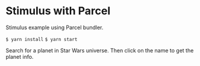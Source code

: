# Stimulus with Parcel
Stimulus example using Parcel bundler.

```$ yarn install```
```$ yarn start```

Search for a planet in Star Wars universe. Then click on the name to get the planet info.